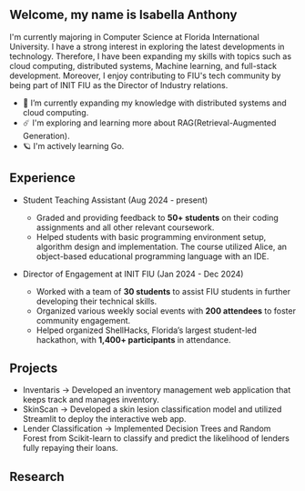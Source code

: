 ## Welcome, my name is Isabella Anthony

I'm currently majoring in Computer Science at Florida International University. I have a strong interest in exploring the latest developments in technology. Therefore, I have been expanding my skills with topics such as cloud computing, distributed systems, Machine learning, and full-stack development. Moreover, I enjoy contributing to FIU's tech community by being part of INIT FIU as the Director of Industry relations.

- 🌱  I’m currently expanding my knowledge with distributed systems and cloud computing.
-  :comet: I'm exploring and learning more about RAG(Retrieval-Augmented Generation).
- :ringed_planet:	I'm actively learning Go.


## Experience

- Student Teaching Assistant (Aug 2024 - present)
  - Graded and providing feedback to **50+ students** on their coding assignments and all other relevant coursework.
  - Helped students with basic programming environment setup, algorithm design and implementation. The course utilized Alice, an object-based educational programming language with an IDE.

- Director of Engagement at INIT FIU (Jan 2024 - Dec 2024)
  - Worked with a team of **30 students** to assist FIU students in further developing their technical skills.
  - Organized various weekly social events with **200 attendees** to foster community engagement.
  - Helped organized ShellHacks, Florida’s largest student-led hackathon, with **1,400+ participants** in attendance.

## Projects 
- Inventaris -> Developed an inventory management web application that keeps track and manages inventory.
- SkinScan -> Developed a skin lesion classification model and utilized Streamlit to deploy the interactive web app.
- Lender Classification  -> Implemented Decision Trees and Random Forest from Scikit-learn to classify and predict the likelihood of
lenders fully repaying their loans.

## Research
  



<!--
**Isabella-Anthony/Isabella-Anthony** is a ✨ _special_ ✨ repository because its `README.md` (this file) appears on your GitHub profile.

Here are some ideas to get you started:
I'm currently a Junior majoring in Computer Science at Florida International University. I have a strong interest in exploring the latest developments in technology. Therefore, I have been expanding my skills with topics such as data exploration, deep learning, and full-stack development.


- 🔭 I’m currently working on ...
- 🌱 I’m currently learning ...
- 👯 I’m looking to collaborate on ...
- 🤔 I’m looking for help with ...
- 💬 Ask me about ...
- 📫 How to reach me: ...
- 😄 Pronouns: ...
- ⚡ Fun fact: ...
-->
